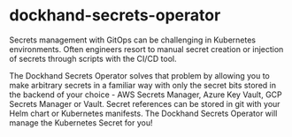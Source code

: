 # dockhand-secrets-operator
Secrets management with GitOps can be challenging in Kubernetes environments. Often engineers resort to manual secret creation or injection of secrets through scripts with the CI/CD tool. 

The Dockhand Secrets Operator solves that problem by allowing you to make arbitrary secrets in a familiar way with only the secret bits stored in the backend of your choice - AWS Secrets Manager, Azure Key Vault, GCP Secrets Manager or Vault. Secret references can be stored in git with your Helm chart or Kubernetes manifests. The Dockhand Secrets Operator will manage the Kubernetes Secret for you! 
